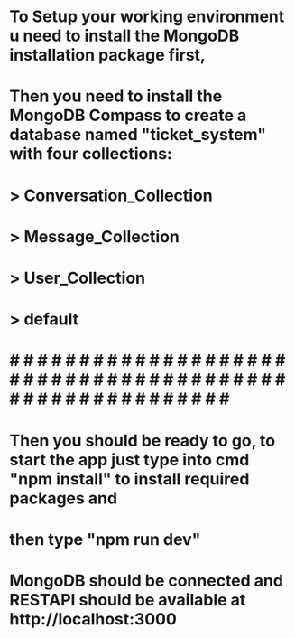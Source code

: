 # To Setup your working environment u need to install the MongoDB installation package first,
# Then you need to install the MongoDB Compass to create a database named "ticket_system" with four collections:
#   > Conversation_Collection
#   > Message_Collection
#   > User_Collection
#   > default
#
# # # # # # # # # # # # # # # # # # # # # # # # # # # # # # # # # # # # # # # # # # # # # # # # # # # # # # # # # # 
# Then you should be ready to go, to start the app just type into cmd "npm install" to install required packages and
# then type "npm run dev"
#
#
# MongoDB should be connected and RESTAPI should be available at http://localhost:3000
